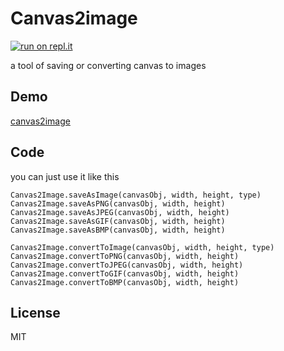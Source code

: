 # Canvas2image #
[![run on repl.it](http://repl.it/badge/github/hongru/canvas2image)](https://repl.it/github/hongru/canvas2image)

a tool of saving or converting canvas to images

## Demo ##
[canvas2image](http://hongru.github.com/proj/canvas2image/index.html)

## Code ##
you can just use it like this

    Canvas2Image.saveAsImage(canvasObj, width, height, type)
    Canvas2Image.saveAsPNG(canvasObj, width, height)
    Canvas2Image.saveAsJPEG(canvasObj, width, height)
    Canvas2Image.saveAsGIF(canvasObj, width, height)
    Canvas2Image.saveAsBMP(canvasObj, width, height)
    
    Canvas2Image.convertToImage(canvasObj, width, height, type)
    Canvas2Image.convertToPNG(canvasObj, width, height)
    Canvas2Image.convertToJPEG(canvasObj, width, height)
    Canvas2Image.convertToGIF(canvasObj, width, height)
    Canvas2Image.convertToBMP(canvasObj, width, height)
    
## License
MIT
